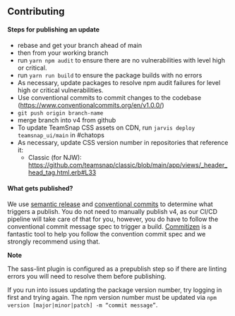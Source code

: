 ## Contributing

#### Steps for publishing an update

* rebase and get your branch ahead of main
* then from your working branch
* run `yarn npm audit` to ensure there are no vulnerabilities with level high or critical.
* run `yarn run build` to ensure the package builds with no errors
* As necessary, update packages to resolve npm audit failures for level high or critical vulnerabilities.
* Use conventional commits to commit changes to the codebase (https://www.conventionalcommits.org/en/v1.0.0/)
* `git push origin branch-name`
* merge branch into v4 from github
* To update TeamSnap CSS assets on CDN, run `jarvis deploy teamsnap_ui/main` in #chatops
* As necessary, update CSS version number in repositories that reference it:
  - Classic (for NJW): https://github.com/teamsnap/classic/blob/main/app/views/_header_head_tag.html.erb#L33

#### What gets published?
We use [semantic release](https://github.com/semantic-release/semantic-release) and [conventional commits](https://www.conventionalcommits.org/en/v1.0.0/) to determine what triggers a publish. You do not need to manually publish v4, as our CI/CD pipeline will take care of that for you, however, you do have to follow the conventional commit message spec to trigger a build. [Commitizen](https://github.com/commitizen/cz-cli) is a fantastic tool to help you follow the convention commit spec and we strongly recommend using that.

**Note**

The sass-lint plugin is configured as a prepublish step so if there are linting errors you will need to resolve them before publishing.

If you run into issues updating the package version number, try logging in first and trying again. The npm
version number must be updated via `npm version [major|minor|patch] -m “commit message”`.
